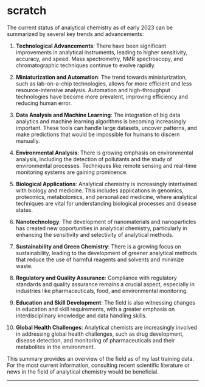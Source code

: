 # scratch

The current status of analytical chemistry as of early 2023 can be summarized by several key trends and advancements:

1. **Technological Advancements**: There have been significant improvements in analytical instruments, leading to higher sensitivity, accuracy, and speed. Mass spectrometry, NMR spectroscopy, and chromatographic techniques continue to evolve rapidly.

2. **Miniaturization and Automation**: The trend towards miniaturization, such as lab-on-a-chip technologies, allows for more efficient and less resource-intensive analysis. Automation and high-throughput technologies have become more prevalent, improving efficiency and reducing human error.

3. **Data Analysis and Machine Learning**: The integration of big data analytics and machine learning algorithms is becoming increasingly important. These tools can handle large datasets, uncover patterns, and make predictions that would be impossible for humans to discern manually.

4. **Environmental Analysis**: There is growing emphasis on environmental analysis, including the detection of pollutants and the study of environmental processes. Techniques like remote sensing and real-time monitoring systems are gaining prominence.

5. **Biological Applications**: Analytical chemistry is increasingly intertwined with biology and medicine. This includes applications in genomics, proteomics, metabolomics, and personalized medicine, where analytical techniques are vital for understanding biological processes and disease states.

6. **Nanotechnology**: The development of nanomaterials and nanoparticles has created new opportunities in analytical chemistry, particularly in enhancing the sensitivity and selectivity of analytical methods.

7. **Sustainability and Green Chemistry**: There is a growing focus on sustainability, leading to the development of greener analytical methods that reduce the use of harmful reagents and solvents and minimize waste.

8. **Regulatory and Quality Assurance**: Compliance with regulatory standards and quality assurance remains a crucial aspect, especially in industries like pharmaceuticals, food, and environmental monitoring.

9. **Education and Skill Development**: The field is also witnessing changes in education and skill requirements, with a greater emphasis on interdisciplinary knowledge and data handling skills.

10. **Global Health Challenges**: Analytical chemists are increasingly involved in addressing global health challenges, such as drug development, disease detection, and monitoring of pharmaceuticals and their metabolites in the environment.

This summary provides an overview of the field as of my last training data. For the most current information, consulting recent scientific literature or news in the field of analytical chemistry would be beneficial.

---
